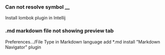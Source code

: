 ### Can not resolve symbol __
Install lombok plugin in Intellij

### .md markdown file not showing preview tab
Preferences.../File Type in Markdown language add *.md 
install "Markdown Navigator" plugin